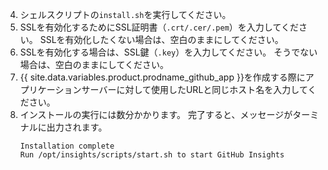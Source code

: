 4. シェルスクリプトの`install.sh`を実行してください。
5. SSLを有効化するためにSSL証明書（`.crt/.cer/.pem`）を入力してください。 SSLを有効化したくない場合は、空白のままにしてください。
6. SSLを有効化する場合は、SSL鍵（`.key`）を入力してください。 そうでない場合は、空白のままにしてください。
5. {{ site.data.variables.product.prodname_github_app }}を作成する際にアプリケーションサーバーに対して使用したURLと同じホスト名を入力してください。
6. インストールの実行には数分かかります。 完了すると、メッセージがターミナルに出力されます。
    ```
    Installation complete
    Run /opt/insights/scripts/start.sh to start GitHub Insights
    ```

